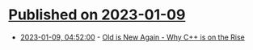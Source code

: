 # [Published on 2023-01-09](index.md)

* [2023-01-09, 04:52:00](https://soylentnews.org/article.pl?sid=23/01/08/160242&from=rss) - [Old is New Again - Why C++ is on the Rise](https://soylentnews.org/article.pl?sid=23/01/08/160242&from=rss)
